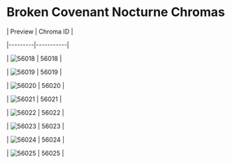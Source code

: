 # Broken Covenant Nocturne Chromas


| Preview | Chroma ID |

|---------|-----------|

| ![56018](https://raw.communitydragon.org/latest/plugins/rcp-be-lol-game-data/global/default/v1/champion-chroma-images/56/56018.png) | 56018 |

| ![56019](https://raw.communitydragon.org/latest/plugins/rcp-be-lol-game-data/global/default/v1/champion-chroma-images/56/56019.png) | 56019 |

| ![56020](https://raw.communitydragon.org/latest/plugins/rcp-be-lol-game-data/global/default/v1/champion-chroma-images/56/56020.png) | 56020 |

| ![56021](https://raw.communitydragon.org/latest/plugins/rcp-be-lol-game-data/global/default/v1/champion-chroma-images/56/56021.png) | 56021 |

| ![56022](https://raw.communitydragon.org/latest/plugins/rcp-be-lol-game-data/global/default/v1/champion-chroma-images/56/56022.png) | 56022 |

| ![56023](https://raw.communitydragon.org/latest/plugins/rcp-be-lol-game-data/global/default/v1/champion-chroma-images/56/56023.png) | 56023 |

| ![56024](https://raw.communitydragon.org/latest/plugins/rcp-be-lol-game-data/global/default/v1/champion-chroma-images/56/56024.png) | 56024 |

| ![56025](https://raw.communitydragon.org/latest/plugins/rcp-be-lol-game-data/global/default/v1/champion-chroma-images/56/56025.png) | 56025 |